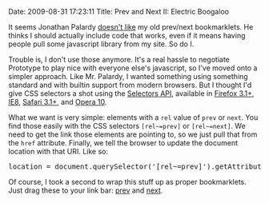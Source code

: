 Date: 2009-08-31 17:23:11
Title: Prev and Next II: Electric Boogaloo

It seems Jonathan Palardy [doesn't like](http://technotales.wordpress.com/2009/05/04/next-page-bookmarklet/) my old prev/next bookmarklets. He thinks I should actually include code that works, even if it means having people pull some javascript library from my site. So do I.

Trouble is, I don't use those anymore. It's a real hassle to negotiate Prototype to play nice with everyone else's javascript, so I've moved onto a simpler approach. Like Mr. Palardy, I wanted something using something standard and with builtin support from modern browsers. But I thought I'd give CSS selectors a shot using the [Selectors API](http://www.w3.org/TR/selectors-api/), available in [Firefox 3.1+](https://developer.mozilla.org/En/DOM/Document.querySelector), [IE8](http://msdn.microsoft.com/en-us/library/cc288326(VS.85).aspx), [Safari 3.1+](http://webkit.org/blog/156/queryselector-and-queryselectorall/), and [Opera 10](http://my.opera.com/core/blog/selectors-api).

What we want is very simple: elements with a `rel` value of `prev` or `next`. You find those easily with the CSS selectors `[rel~=prev]` or `[rel~=next]`. We need to get the link those elements are pointing to, so we just pull that from the `href` attribute. Finally, we tell the browser to update the document location with that URI. Like so:

<?prettify language=javascript?>
<pre class=prettyprint>
location = document.querySelector('[rel~=prev]').getAttribute('href');
</pre>

Of course, I took a second to wrap this stuff up as proper bookmarklets. Just drag these to your link bar: <a href="javascript:(function(){location=document.querySelector('[rel~=prev]').getAttribute('href')})();void(0)">prev</a> and <a href="javascript:(function(){location=document.querySelector('[rel~=next]').getAttribute('href')})();void(0)">next</a>.
